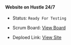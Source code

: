 #### Website on Hustle 24/7

- Status: ```Ready For Testing```


- Scrum Board: <a href="https://docs.google.com/spreadsheets/d/1XBHlX1866PnHvKykhmJZRzi-4oQtfuq1yVQrU1VQeT4/edit#gid=0">View Board</a>

- Deploed Link: <a href="https://hustle-247.herokuapp.com/">View Site</a>
